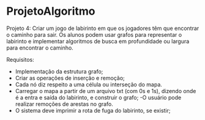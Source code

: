 # ProjetoAlgoritmo
Projeto 4: Criar um jogo de labirinto em que os jogadores têm que encontrar o caminho para sair. Os
alunos podem usar grafos para representar o labirinto e implementar algoritmos de busca em
profundidade ou largura para encontrar o caminho.

Requisitos:
- Implementação da estrutura grafo;
- Criar as operações de inserção e remoção;
- Cada nó diz respeito a uma célula ou interseção do mapa.
- Carregar o mapa a partir de um arquivo txt (com 0s e 1s), dizendo onde é a entra e saída do labirinto, e
construir o grafo;
-O usuário pode realizar remoções de arestas no grafo.
- O sistema deve imprimir a rota de fuga do labirinto, se existir;